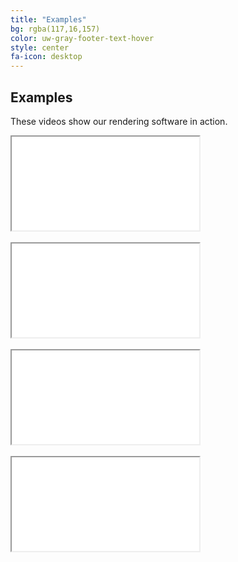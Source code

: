 ```yaml
---
title: "Examples"
bg: rgba(117,16,157)
color: uw-gray-footer-text-hover
style: center
fa-icon: desktop
---
```


## Examples

These videos show our rendering software in action.

<div class="icontain"><iframe src="//www.youtube.com/embed/E-zf6jJf_cs" allowfullscreen></iframe></div>
<br />
<div class="icontain"><iframe src="//www.youtube.com/embed/KKkhtwf4DKI" allowfullscreen></iframe></div>
<br />
<div class="icontain"><iframe src="//www.youtube.com/embed/1jAu8Jc21so" allowfullscreen></iframe></div>
<br />
<div class="icontain"><iframe src="//www.youtube.com/embed/7GoB_9dNz9M" allowfullscreen></iframe></div>